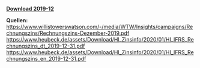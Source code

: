 [**Download 2019-12**](https://downgit.github.io/#/home?url=https://github.com/GeorgGoldbach/Zinsarchiv/tree/master/2019-12)

**Quellen:**
https://www.willistowerswatson.com/-/media/WTW/Insights/campaigns/Rechnungszins/Rechnungszins-Dezember-2019.pdf
https://www.heubeck.de/assets/Download/HI_Zinsinfo/2020/01/HI_IFRS_Rechnungszins_dt_2019-12-31.pdf
https://www.heubeck.de/assets/Download/HI_Zinsinfo/2020/01/HI_IFRS_Rechnungszins_en_2019-12-31.pdf
